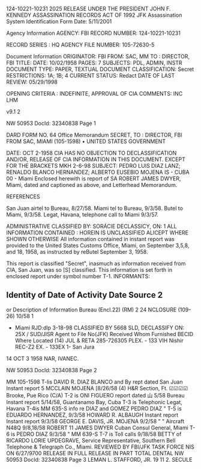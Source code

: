 124-10221-10231 2025 RELEASE UNDER THE PRESIDENT JOHN F. KENNEDY ASSASSINATION RECORDS ACT OF 1992
JFK Assassination System
Identification Form
Date: 5/11/2001

Agency Information
AGENCY: FBI
RECORD NUMBER: 124-10221-10231

RECORD SERIES : HQ
AGENCY FILE NUMBER: 105-72630-5

Document Information
ORIGINATOR: FBI
FROM: SAC, MM
TO : DIRECTOR, FBI
TITLE:
DATE: 10/02/1958
PAGES: 7
SUBJECTS: PDL, ADMIN, INSTR
DOCUMENT TYPE: PAPER, TEXTUAL DOCUMENT
CLASSIFICATION: Secret
RESTRICTIONS: 1A; 1B; 4
CURRENT STATUS: Redact
DATE OF LAST REVIEW: 05/29/1998

OPENING CRITERIA : INDEFINITE, APPROVAL OF CIA
COMMENTS: INC LHM

v9.1 2

NW 50953 DocId: 32340838 Page 1

DARD FORM NO. 64
Office Memorandum SECRET,
TO
: DIRECTOR, FBI
FROM SAC, MIAMI (105-1598)
• UNITED STATES GOVERNMENT

DATE: OCT 2-1958
CIA HAS NO OBJECTION TO DECLASSIFICATION AND/OR,
RELEASE OF CIA INFORMATION
IN THIS DOCUMENT. EXCEPT FOR THE BRACKETS
MKH 2-6-98
SUBJECT: PEDRO LUIS DIAZ LANZ;
RENALDO BLANCO HERNANDEZ;
ALBERTO EUSEBIO MOJENA
IS - CUBA
00 - Miami
Enclosed herewith is report of SA ROBERT JAMES
DWYER, Miami, dated and captioned as above, and Letterhead
Memorandum.

REFERENCES

San Juan airtel to Bureau, 8/27/58.
Miami tel to Bureau, 9/3/58.
Butel to Miami, 9/3/58.
Legat, Havana, telephone call to Miami 9/3/57.

ADMINISTRATIVE
CLASSIFIED BY: SORÁCIE
DECLASSICY, ON:
1
ALL INFORMATION CONTAINED
:
HOREIN IS UNCLASSIFIED
ALICEPT WHERE SHOWN
OTHERWISE
All information contained in instant report was
provided to the United States Customs Office, Miami, on
September 3,5,8, and 18, 1958, as instructed by reButel
September 3, 1958.

This report is classified "Secret", inasmuch
as information received from CIA, San Juan, was so [S]
classified. This information is set forth in enclosed
report under symbol number T-1.
INFORMANTS:

Identity of Date of Activity Date
Source
2
-
or Description
of Information
Bureau (Encl.22) (RM)
2 24 NCLOSURE (109-26)
10/58
1
- Miami
RJD:dlp
3-18-98
CLASSIFIED BY 5668 SLD,
DECLASSIFY ON: 25X /
SUD/JISR
Agent to File No(JFK)
Received Whom
Furnished
BECID
Where
Located
(14) JUL & RETA 285-726305
PLEX. - 133
VIH Nishir REC-Z2 EX. - 133EX
1- San Jura

14 OCT 3 1958
NAR, IVANEC.

NW 50953 DocId: 32340838 Page 2

MM 105-1598
T-lis
DAVID R.
DIAZ BLANCO
and
By rept
dated
San
Juan
Instant report
5
MCCLAIN
MOJENA
[8/26/58
(4)
H&R Section, Ft.
☑☑☑☑ Brooke, Pue
Rico (C/A)
T-2 is ONI FIGUERO
report
dated
山
5/58
Bureau
Instant report
5/14/58,
Guantanamo Bay,
Cuba
T-3 is
Telephonic
Legat,
Havana
T-4is
MM 635-S
info re
DIAZ and
GOMEZ
PEDRO DIAZ
"
T-5 is
EDUARDO
HERNANDEZ,
9/3/58
HOWARD
R.
ALBAUGH
Instant report
Instant report
9/3/58
GEORGE E.
DAVIS,
JR.
MOJENA
9/2/58
"
"
Aircraft
N48Q
9/8,18/58 ROBERT
11
JAMES
DWYER
Cuban Consul
General, Miami
T-6 is
PEDRO DIAZ
9/3/58
"
MM 639-S
T-7 is
Toll calls
9/18/58
BETTY
of RICARDO LORIE
UPDEGRAVE, Service
Representative, Southern
Bell Telephone & Telegraph
Co., Miami.
REVIEWED BY FBI/JFK TASK FORCE
NIS
ON 6/27/9700
RELEASE IN FULL
RELEASE IN PART
TOTAL DENTAL
NW 50953 DocId: 32340838 Page 3
LEMAN L.
STAFFORD,
JR.
19
11
2.
SECULE
